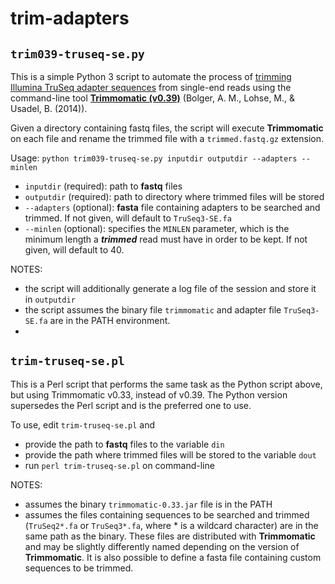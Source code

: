 # trim-adapters

## `trim039-truseq-se.py`
This is a simple Python 3 script to automate the process of [trimming Illumina TruSeq adapter sequences](https://support.illumina.com/bulletins/2016/04/adapter-trimming-why-are-adapter-sequences-trimmed-from-only-the--ends-of-reads.html) from single-end reads using the command-line tool [__Trimmomatic (v0.39)__](http://www.usadellab.org/cms/?page=trimmomatic) (Bolger, A. M., Lohse, M., & Usadel, B. (2014)).

Given a directory containing fastq files, the script will execute __Trimmomatic__ on each file and rename the trimmed file with a `trimmed.fastq.gz` extension.

Usage: `python trim039-truseq-se.py inputdir outputdir --adapters --minlen`
- `inputdir` (required): path to __fastq__ files
- `outputdir` (required): path to directory where trimmed files will be stored
- `--adapters` (optional): __fasta__ file containing adapters to be searched and trimmed. If not given, will default to `TruSeq3-SE.fa`
-   `--minlen` (optional): specifies the `MINLEN` parameter, which is the minimum length a __*trimmed*__ read must have in order to be kept. If not given, will default to 40.

NOTES:
- the script will additionally generate a log file of the session and store it in `outputdir`
- the script assumes the binary file `trimmomatic` and adapter file `TruSeq3-SE.fa` are in the PATH environment.
-
## `trim-truseq-se.pl`
This is a Perl script that performs the same task as the Python script above, but using Trimmomatic v0.33, instead of v0.39. The Python version supersedes the Perl script and is the preferred one to use.

To use, edit `trim-truseq-se.pl` and
- provide the path to __fastq__ files to the variable `din`
- provide the path where trimmed files will be stored to the variable `dout`
- run `perl trim-truseq-se.pl` on command-line

NOTES:
- assumes the binary `trimmomatic-0.33.jar` file is in the PATH
- assumes the files containing sequences to be searched and trimmed (`TruSeq2*.fa` or `TruSeq3*.fa`, where * is a wildcard character) are in the same path as the binary. These files are distributed with __Trimmomatic__ and may be slightly differently named depending on the version of __Trimmomatic__. It is also possible to define a fasta file containing custom sequences to be trimmed.
